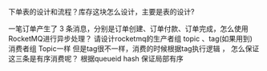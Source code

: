 下单表的设计和流程？库存这块怎么设计，主要是表的设计?

一笔订单产生了 3 条消息，分别是订单创建、订单付款、订单完成，怎么使用RocketMQ进行异步处理？
请设计rocketmq的生产者组 topic 、tag(如果用到) 消费者组 Topic一样 但是tag很不一样，消费的时候根据tag执行逻辑 ，
怎么保证这三条是有序消费呢？ 根据queueid hash 保证局部有序



